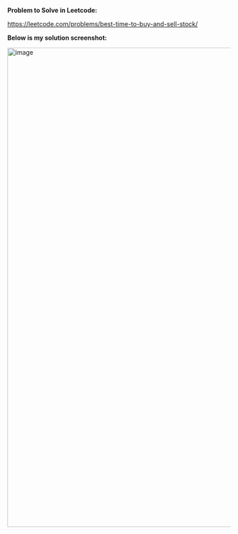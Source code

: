 **Problem to Solve in Leetcode:**

https://leetcode.com/problems/best-time-to-buy-and-sell-stock/

**Below is my solution screenshot:**

<img width="1920" height="1080" alt="image" src="https://github.com/user-attachments/assets/a4093179-5be2-490f-a8ce-512d5057d37d" />
